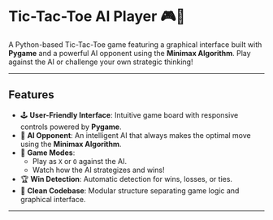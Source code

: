 # Tic-Tac-Toe AI Player 🎮🤖  

A Python-based Tic-Tac-Toe game featuring a graphical interface built with **Pygame** and a powerful AI opponent using the **Minimax Algorithm**. Play against the AI or challenge your own strategic thinking!

---

## Features  
- 🕹️ **User-Friendly Interface**: Intuitive game board with responsive controls powered by **Pygame**.  
- 🤖 **AI Opponent**: An intelligent AI that always makes the optimal move using the **Minimax Algorithm**.  
- 🔄 **Game Modes**:  
  - Play as `X` or `O` against the AI.  
  - Watch how the AI strategizes and wins!  
- 🏆 **Win Detection**: Automatic detection for wins, losses, or ties.  
- 📜 **Clean Codebase**: Modular structure separating game logic and graphical interface.  

---

